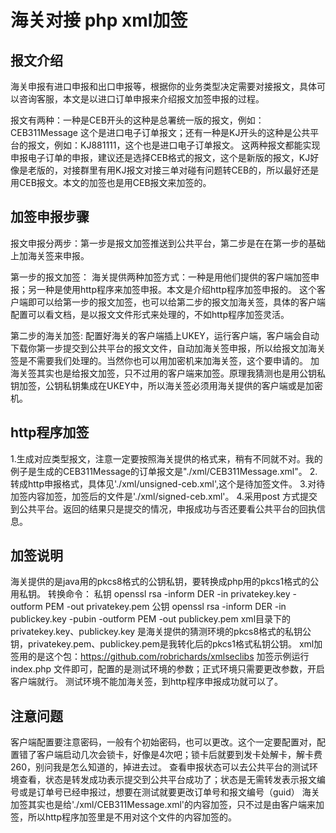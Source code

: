 # 海关对接 php xml加签
## 报文介绍
海关申报有进口申报和出口申报等，根据你的业务类型决定需要对接报文，具体可以咨询客服，本文是以进口订单申报来介绍报文加签申报的过程。

报文有两种：一种是CEB开头的这种是总署统一版的报文，例如：CEB311Message 这个是进口电子订单报文；还有一种是KJ开头的这种是公共平台的报文，例如：KJ881111，这个也是进口电子订单报文。
这两种报文都能实现申报电子订单的申报，建议还是选择CEB格式的报文，这个是新版的报文，KJ好像是老版的，对接群里有用KJ报文对接三单对碰有问题转CEB的，所以最好还是用CEB报文。本文的加签也是用CEB报文来加签的。

## 加签申报步骤
报文申报分两步：第一步是报文加签推送到公共平台，第二步是在在第一步的基础上加海关签来申报。

第一步的报文加签：
海关提供两种加签方式：一种是用他们提供的客户端加签申报；另一种是使用http程序来加签申报。本文是介绍http程序加签申报的。
这个客户端即可以给第一步的报文加签，也可以给第二步的报文加海关签，具体的客户端配置可以看文档，是以报文文件形式来处理的，不如http程序加签灵活。

第二步的海关加签:
配置好海关的客户端插上UKEY，运行客户端，客户端会自动下载你第一步提交到公共平台的报文文件，自动加海关签申报，所以给报文加海关签是不需要我们处理的。当然你也可以用加密机来加海关签，这个要申请的。
加海关签其实也是给报文加签，只不过用的客户端来加签。原理我猜测也是用公钥私钥加签，公钥私钥集成在UKEY中，所以海关签必须用海关提供的客户端或是加密机。
## http程序加签
1.生成对应类型报文，注意一定要按照海关提供的格式来，稍有不同就不对。我的例子是生成的CEB311Message的订单报文是"./xml/CEB311Message.xml"。
2.转成http申报格式，具体见'./xml/unsigned-ceb.xml',这个是待加签文件。
3.对待加签内容加签，加签后的文件是'./xml/signed-ceb.xml'。
4.采用post 方式提交到公共平台。返回的结果只是提交的情况，申报成功与否还要看公共平台的回执信息。
## 加签说明
海关提供的是java用的pkcs8格式的公钥私钥，要转换成php用的pkcs1格式的公用私钥。
转换命令：
私钥 openssl rsa -inform DER -in privatekey.key  -outform PEM -out privatekey.pem
公钥 openssl rsa -inform DER -in publickey.key  -pubin -outform PEM -out publickey.pem
xml目录下的privatekey.key、publickey.key 是海关提供的猜测环境的pkcs8格式的私钥公钥，privatekey.pem、publickey.pem是我转化后的pkcs1格式私钥公钥。
xml加签用的是这个包：https://github.com/robrichards/xmlseclibs
加签示例运行index.php 文件即可，配置的是测试环境的参数；正式环境只需要更改参数，开启客户端就行。
测试环境不能加海关签，到http程序申报成功就可以了。
## 注意问题
客户端配置要注意密码，一般有个初始密码，也可以更改。这个一定要配置对，配置错了客户端启动几次会锁卡，好像是4次吧；锁卡后就要到发卡处解卡，解卡费260，别问我是怎么知道的，掉进去过。
查看申报状态可以去公共平台的测试环境查看，状态是转发成功表示提交到公共平台成功了；状态是无需转发表示报文编号或是订单号已经申报过，想要在测试就要更改订单号和报文编号（guid）
海关加签其实也是给'./xml/CEB311Message.xml'的内容加签，只不过是由客户端来加签，所以http程序加签里是不用对这个文件的内容加签的。
